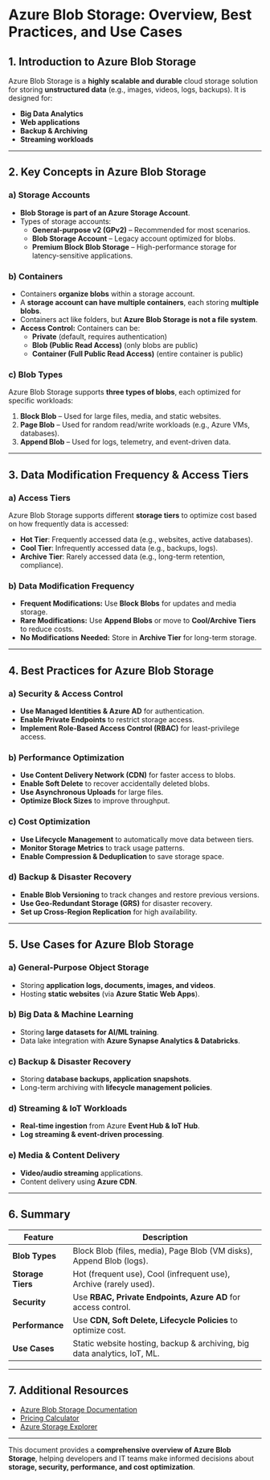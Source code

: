 # **Azure Blob Storage: Overview, Best Practices, and Use Cases**

## **1. Introduction to Azure Blob Storage**
Azure Blob Storage is a **highly scalable and durable** cloud storage solution for storing **unstructured data** (e.g., images, videos, logs, backups). It is designed for:
- **Big Data Analytics**
- **Web applications**
- **Backup & Archiving**
- **Streaming workloads**

---

## **2. Key Concepts in Azure Blob Storage**
### **a) Storage Accounts**
- **Blob Storage is part of an Azure Storage Account**.
- Types of storage accounts:
  - **General-purpose v2 (GPv2)** – Recommended for most scenarios.
  - **Blob Storage Account** – Legacy account optimized for blobs.
  - **Premium Block Blob Storage** – High-performance storage for latency-sensitive applications.

### **b) Containers**
- Containers **organize blobs** within a storage account.
- A **storage account can have multiple containers**, each storing **multiple blobs**.
- Containers act like folders, but **Azure Blob Storage is not a file system**.
- **Access Control:** Containers can be:
  - **Private** (default, requires authentication)
  - **Blob (Public Read Access)** (only blobs are public)
  - **Container (Full Public Read Access)** (entire container is public)

### **c) Blob Types**
Azure Blob Storage supports **three types of blobs**, each optimized for specific workloads:
1. **Block Blob** – Used for large files, media, and static websites.
2. **Page Blob** – Used for random read/write workloads (e.g., Azure VMs, databases).
3. **Append Blob** – Used for logs, telemetry, and event-driven data.

---

## **3. Data Modification Frequency & Access Tiers**
### **a) Access Tiers**
Azure Blob Storage supports different **storage tiers** to optimize cost based on how frequently data is accessed:
- **Hot Tier**: Frequently accessed data (e.g., websites, active databases).
- **Cool Tier**: Infrequently accessed data (e.g., backups, logs).
- **Archive Tier**: Rarely accessed data (e.g., long-term retention, compliance).

### **b) Data Modification Frequency**
- **Frequent Modifications:** Use **Block Blobs** for updates and media storage.
- **Rare Modifications:** Use **Append Blobs** or move to **Cool/Archive Tiers** to reduce costs.
- **No Modifications Needed:** Store in **Archive Tier** for long-term storage.

---

## **4. Best Practices for Azure Blob Storage**
### **a) Security & Access Control**
- **Use Managed Identities & Azure AD** for authentication.
- **Enable Private Endpoints** to restrict storage access.
- **Implement Role-Based Access Control (RBAC)** for least-privilege access.

### **b) Performance Optimization**
- **Use Content Delivery Network (CDN)** for faster access to blobs.
- **Enable Soft Delete** to recover accidentally deleted blobs.
- **Use Asynchronous Uploads** for large files.
- **Optimize Block Sizes** to improve throughput.

### **c) Cost Optimization**
- **Use Lifecycle Management** to automatically move data between tiers.
- **Monitor Storage Metrics** to track usage patterns.
- **Enable Compression & Deduplication** to save storage space.

### **d) Backup & Disaster Recovery**
- **Enable Blob Versioning** to track changes and restore previous versions.
- **Use Geo-Redundant Storage (GRS)** for disaster recovery.
- **Set up Cross-Region Replication** for high availability.

---

## **5. Use Cases for Azure Blob Storage**
### **a) General-Purpose Object Storage**
- Storing **application logs, documents, images, and videos**.
- Hosting **static websites** (via **Azure Static Web Apps**).

### **b) Big Data & Machine Learning**
- Storing **large datasets for AI/ML training**.
- Data lake integration with **Azure Synapse Analytics & Databricks**.

### **c) Backup & Disaster Recovery**
- Storing **database backups, application snapshots**.
- Long-term archiving with **lifecycle management policies**.

### **d) Streaming & IoT Workloads**
- **Real-time ingestion** from Azure **Event Hub & IoT Hub**.
- **Log streaming & event-driven processing**.

### **e) Media & Content Delivery**
- **Video/audio streaming** applications.
- Content delivery using **Azure CDN**.

---

## **6. Summary**
| Feature | Description |
|---------|------------|
| **Blob Types** | Block Blob (files, media), Page Blob (VM disks), Append Blob (logs). |
| **Storage Tiers** | Hot (frequent use), Cool (infrequent use), Archive (rarely used). |
| **Security** | Use **RBAC, Private Endpoints, Azure AD** for access control. |
| **Performance** | Use **CDN, Soft Delete, Lifecycle Policies** to optimize cost. |
| **Use Cases** | Static website hosting, backup & archiving, big data analytics, IoT, ML. |

---

## **7. Additional Resources**
- [Azure Blob Storage Documentation](https://learn.microsoft.com/en-us/azure/storage/blobs/)
- [Pricing Calculator](https://azure.microsoft.com/en-us/pricing/calculator/)
- [Azure Storage Explorer](https://azure.microsoft.com/en-us/products/storage/storage-explorer/)

---

This document provides a **comprehensive overview of Azure Blob Storage**, helping developers and IT teams make informed decisions about **storage, security, performance, and cost optimization**.
